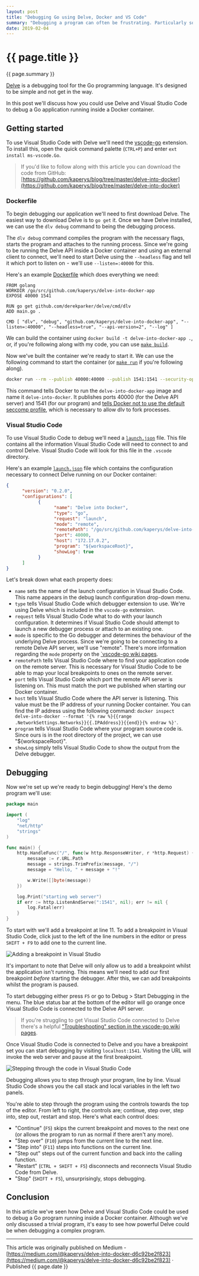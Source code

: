 ```yaml
---
layout: post
title: "Debugging Go using Delve, Docker and VS Code"
summary: "Debugging a program can often be frustrating. Particularly so when your program is compiled and running inside a Docker container  - it can seem like you spend more time compiling than actually fixing the bug! Using a debugger can alleviate some of the pain points associated with debugging."
date: 2019-02-04
---
```


# {{ page.title }}

{{ page.summary }}

[Delve](https://github.com/go-delve/delve) is a debugging tool for the Go programming language. It's designed to be simple and not get in the way.

In this post we'll discuss how you could use Delve and Visual Studio Code to debug a Go application running inside a Docker container.

## Getting started

To use Visual Studio Code with Delve we'll need the [vscode-go](https://github.com/Microsoft/vscode-go) extension. To install this, open the quick command palette (`CTRL+P`) and enter `ext install ms-vscode.Go`.

> If you'd like to follow along with this article you can download the code from GitHub: [https://github.com/kaperys/blog/tree/master/delve-into-docker](https://github.com/kaperys/blog/tree/master/delve-into-docker)

### Dockerfile

To begin debugging our application we'll need to first download Delve. The easiest way to download Delve is to `go get` it. Once we have Delve installed, we can use the `dlv debug` command to being the debugging process.

The `dlv debug` command compiles the program with the necessary flags, starts the program and attaches to the running process. Since we're going to be running the Delve API inside a Docker container and using an external client to connect, we'll need to start Delve using the `--headless` flag and tell it which port to listen on  -  we'll use `--listen=:40000` for this.

Here's an example [Dockerfile](https://github.com/kaperys/blog/blob/master/delve-into-docker/Dockerfile) which does everything we need:

```docker
FROM golang
WORKDIR /go/src/github.com/kaperys/delve-into-docker-app
EXPOSE 40000 1541

RUN go get github.com/derekparker/delve/cmd/dlv
ADD main.go .

CMD [ "dlv", "debug", "github.com/kaperys/delve-into-docker-app", "--listen=:40000", "--headless=true", "--api-version=2", "--log" ]
```

We can build the container using `docker build -t delve-into-docker-app .`, or, if you're following along with my code, you can use [`make build`](https://github.com/kaperys/blog/blob/master/delve-into-docker/Makefile#L2).

Now we've built the container we're ready to start it. We can use the following command to start the container (or [`make run`](https://github.com/kaperys/blog/blob/master/delve-into-docker/Makefile#L6) if you're following along).

```bash
docker run --rm --publish 40000:40000 --publish 1541:1541 --security-opt=seccomp:unconfined --name delve-into-docker delve-into-docker-app
```

This command tells Docker to run the `delve-into-docker-app` image and name it `delve-into-docker`. It publishes ports 40000 (for the Delve API server) and 1541 (for our program) and [tells Docker not to use the default seccomp profile](https://docs.docker.com/engine/security/seccomp/#run-without-the-default-seccomp-profile), which is necessary to allow dlv to fork processes.

### Visual Studio Code

To use Visual Studio Code to debug we'll need a [`launch.json`](https://code.visualstudio.com/docs/editor/debugging#_launchjson-attributes) file. This file contains all the information Visual Studio Code will need to connect to and control Delve. Visual Studio Code will look for this file in the `.vscode` directory.

Here's an example [`launch.json`](https://github.com/kaperys/blog/blob/master/delve-into-docker/.vscode/launch.json) file which contains the configuration necessary to connect Delve running on our Docker container:

```json
{
      "version": "0.2.0",
      "configurations": [
            {
                  "name": "Delve into Docker",
                  "type": "go",
                  "request": "launch",
                  "mode": "remote",
                  "remotePath": "/go/src/github.com/kaperys/delve-into-docker-app",
                  "port": 40000,
                  "host": "172.17.0.2",
                  "program": "${workspaceRoot}",
                  "showLog": true
            }
      ]
}
```

Let's break down what each property does:

- `name` sets the name of the launch configuration in Visual Studio Code. This name appears in the debug launch configuration drop-down menu.
- `type` tells Visual Studio Code which debugger extension to use. We're using Delve which is included in the `vscode-go` extension.
- `request` tells Visual Studio Code what to do with your launch configuration. It determines if Visual Studio Code should attempt to launch a new debugger process or attach to an existing one.
- `mode` is specific to the Go debugger and determines the behaviour of the underlying Delve process. Since we're going to be connecting to a remote Delve API server, we'll use "remote". There's more information regarding the `mode` property on the [`vscode-go wiki pages](https://github.com/Microsoft/vscode-go/wiki/Debugging-Go-code-using-VS-Code#set-up-configurations-in-launchjson).
- `remotePath` tells Visual Studio Code where to find your application code on the remote server. This is necessary for Visual Studio Code to be able to map your local breakpoints to ones on the remote server.
- `port` tells Visual Studio Code which port the remote API server is listening on. This must match the port we published when starting our Docker container.
- `host` tells Visual Studio Code where the API server is listening. This value must be the IP address of your running Docker container. You can find the IP address using the following command: `docker inspect delve-into-docker --format '{% raw %}{{range .NetworkSettings.Networks}}{{.IPAddress}}{{end}}{% endraw %}'`.
- `program` tells Visual Studio Code where your program source code is. Since ours is in the root directory of the project, we can use "${workspaceRoot}".
- `showLog` simply tells Visual Studio Code to show the output from the Delve debugger.

## Debugging

Now we're set up we're ready to begin debugging! Here's the demo program we'll use:

```go
package main

import (
	"log"
	"net/http"
	"strings"
)

func main() {
	http.HandleFunc("/", func(w http.ResponseWriter, r *http.Request) {
		message := r.URL.Path
		message = strings.TrimPrefix(message, "/")
		message = "Hello, " + message + "!"

		w.Write([]byte(message))
	})

	log.Print("starting web server")
	if err := http.ListenAndServe(":1541", nil); err != nil {
		log.Fatal(err)
	}
}
```

To start with we'll add a breakpoint at line 11. To add a breakpoint in Visual Studio Code, click just to the left of the line numbers in the editor or press `SHIFT + F9` to add one to the current line.

![Adding a breakpoint in Visual Studio](/img/debugging-go-using-docker-and-delve/breakpoint.png "Adding a breakpoint in Visual Studio")

It's important to note that Delve will only allow us to add a breakpoint whilst the application isn't running. This means we'll need to add our first breakpoint _before_ starting the debugger. After this, we can add breakpoints whilst the program is paused.

To start debugging either press `F5` or go to Debug > Start Debugging in the menu. The blue status bar at the bottom of the editor will go orange once Visual Studio Code is connected to the Delve API server.

> If you're struggling to get Visual Studio Code connected to Delve there's a helpful ["Troubleshooting" section in the vscode-go wiki pages](https://github.com/Microsoft/vscode-go/wiki/Debugging-Go-code-using-VS-Code#troubleshooting).

Once Visual Studio Code is connected to Delve and you have a breakpoint set you can start debugging by visiting `localhost:1541`. Visiting the URL will invoke the web server and pause at the first breakpoint.

![Stepping through the code in Visual Studio Code](/img/debugging-go-using-docker-and-delve/debugging.png "Stepping through the code in Visual Studio Code")

Debugging allows you to step through your program, line by line. Visual Studio Code shows you the call stack and local variables in the left two panels.

You're able to step through the program using the controls towards the top of the editor. From left to right, the controls are; continue, step over, step into, step out, restart and stop. Here's what each control does:

- "Continue" (`F5`) skips the current breakpoint and moves to the next one (or allows the program to run as normal if there aren't any more).
- "Step over" (`F10`) jumps from the current line to the next line.
- "Step into" (`F11`) steps into functions on the current line.
- "Step out" steps out of the current function and back into the calling function.
- "Restart" (`CTRL + SHIFT + F5`) disconnects and reconnects Visual Studio Code from Delve.
- "Stop" (`SHIFT + F5`), unsurprisingly, stops debugging.

## Conclusion

In this article we've seen how Delve and Visual Studio Code could be used to debug a Go program running inside a Docker container. Although we've only discussed a trivial program, it's easy to see how powerful Delve could be when debugging a complex program.

---

This article was originally published on Medium - [https://medium.com/@kaperys/delve-into-docker-d6c92be2f823](https://medium.com/@kaperys/delve-into-docker-d6c92be2f823) &middot; Published {{ page.date }}

